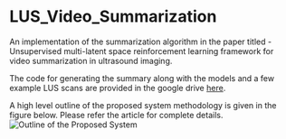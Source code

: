 # LUS_Video_Summarization
An implementation of the summarization algorithm in the paper titled - Unsupervised multi-latent space reinforcement learning framework for video summarization in ultrasound imaging.

The code for generating the summary along with the models and a few example LUS scans are provided in the google drive [here](https://drive.google.com/drive/folders/1DRsY9yIu_sYroIXNN6ioYg1KqDXkKS3O?usp=sharing).

A high level outline of the proposed system methodology is given in the figure below. Please refer the article for complete details.
![Outline of the Proposed System](https://raw.githubusercontent.com/rpm1412/LUS_Video_Summarization/main/fig/Github_system_figure.png)
